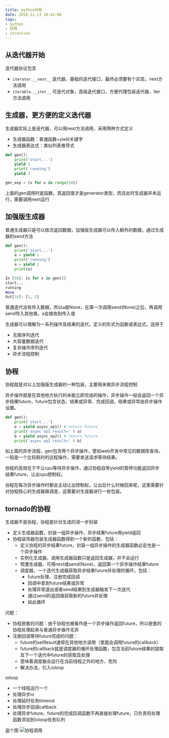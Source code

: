 ```yaml
---
title: python协程   
date: 2018-11-13 20:42:06   
tags:   
- python
- 协程
- coroutine
---
```


## 从迭代器开始

迭代器协议包含
- `iterator.__next__` 迭代器，基础的迭代接口，最终必须要有个实现，next方法调用
- `iterable.__iter__` 可迭代对象，高级迭代接口，方便代理包装迭代器，iter方法调用

## 生成器，更方便的定义迭代器
生成器实际上是迭代器，可以用next方法调用，采用两种方式定义
- 生成器函数：普通函数+yield关键字
- 生成器表达式：类似列表推导式

```python
def gen():
    print('start...')
    yield 1
    print('running')
    yield 2

gen_exp = (x for x in range(10))
```

上面的gen调用时是函数，其返回值才是generator类型，而且此时生成器并未运行，需要调用next运行

## 加强版生成器
普通生成器只是可以依次返回数据，加强版生成器可以传入额外的数据，通过生成器的send方法
```python
def gen():
    print('start...')
    a = yield 1
    print('running')
    a = yield 2
    print(a)

In [16]: [x for x in gen()]
start...
running
None
Out[16]: [1, 2]
```
普通迭代没有传入数据，所以a是None，在第一次调用send(None)之后，再调用send传入其他值，a会接收到传入值

生成器可以理解为一系列操作及结果的迭代，定义的形式为函数或表达式，适用于
- 无限序列迭代
- 大容量数据迭代
- 复杂操作序列迭代
- 异步流程控制

## 协程
协程就是对以上加强版生成器的一种包装，主要用来做异步流程控制

异步操作就是在其他地方执行的未能立即完成的操作，异步操作一般会返回一个异步结果future，future包含状态、结果或异常、完成回调，结果或异常由异步操作设置。
```python
def gen():
    print('start...')
    a = yield async_op1() # return future
    print('async op1 result=' % a)
    b = yield async_op2() # return future
    print('async op2 result=' % b)

```
如上面的异步流程，gen包含两个异步操作，譬如web开发中常见的数据库查询，一般是一个比较耗时的远程操作，需要发送请求等待结果。

协程的高效在于不让cpu等待异步操作，通过协程自带yield的暂停功能返回异步结果future，让出cpu控制权。

协程在每次异步操作时都会主动让出控制权，让出后什么时候回来呢，这里需要针对协程核心的生成器做调度，这需要对生成器进行一些包装。

## tornado的协程
生成器不是协程，协程是针对生成的进一步封装
- 定义生成器函数，封装一组异步操作，异步结果future用yield返回
- 协程装饰器包装生成器函数得到一个新的函数，包括：
    - 定义协程的异步结果future，封装一组异步操作的生成器函数必定也是一个异步操作
    - 实例化生成器，调用生成器函数只是返回生成器，并不会运行
    - 预激生成器，可用next或send(None)，返回第一个异步操作结果future
    - 调度器，一个迭代生成器获取异步结果future并处理的循环，包括：
        - future处理，注册完成回调
        - 回调中拿到future结果或异常
        - 处理异常退出或者send结果到生成器触发下一次迭代
        - 通过send的返回值获取新的future并处理
        - 如此循环

问题：
- 协程嵌套的问题：由于协程也被看作是一个异步操作返回future，所以嵌套的协程处理起来与普通异步操作无异
- 注册回调等待future完成的问题：
    - future的setResult通常在其他地方调用（里面会调用future的callback）
    - future的callback就是调度器的循环处理函数，包含当前future结果的提取及下一个迭代中future的获取及处理
    - 意味着调度器会运行在当前线程之外的地方，危险
    - 解决办法，引入ioloop

ioloop
- 一个线程运行一个
- 处理异步io
- 处理延时任务timeout
- 处理异步回调callback
- 处理异步future，future的完成回调函数不再直接处理future，只负责将处理函数添加到ioloop任务队列


盗个图
![协程调用](https://segmentfault.com/img/bVsvPW)